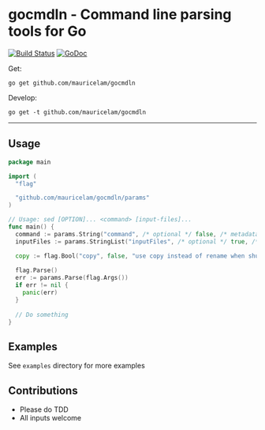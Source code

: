 # gocmdln - Command line parsing tools for Go

[![Build Status](https://travis-ci.org/mauricelam/gocmdln.svg?branch=master)](https://travis-ci.org/mauricelam/gocmdln) [![GoDoc](https://godoc.org/github.com/mauricelam/gocmdln/params?status.png)](http://godoc.org/github.com/mauricelam/gocmdln/params)

Get:

```
go get github.com/mauricelam/gocmdln
```

Develop:

```
go get -t github.com/mauricelam/gocmdln
```

-----

## Usage

```go
package main

import (
  "flag"

  "github.com/mauricelam/gocmdln/params"
)

// Usage: sed [OPTION]... <command> [input-files]...
func main() {
  command := params.String("command", /* optional */ false, /* metadata */ nil);
  inputFiles := params.StringList("inputFiles", /* optional */ true, /* metadata */ nil);

  copy := flag.Bool("copy", false, "use copy instead of rename when shuffling files in -i mode")
  
  flag.Parse()
  err := params.Parse(flag.Args())
  if err != nil {
    panic(err)
  }
  
  // Do something
}
```

## Examples

See `examples` directory for more examples

## Contributions

  * Please do TDD
  * All inputs welcome
